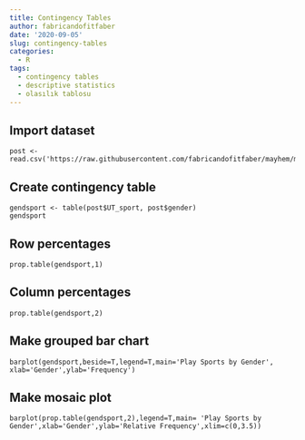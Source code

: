 ```yaml
---
title: Contingency Tables
author: fabricandofitfaber
date: '2020-09-05'
slug: contingency-tables
categories:
  - R
tags:
  - contingency tables
  - descriptive statistics
  - olasılık tablosu
---
```


## Import dataset
```{r}
post <- read.csv('https://raw.githubusercontent.com/fabricandofitfaber/mayhem/master/PostSurvey.csv')
```

## Create contingency table
```{r}
gendsport <- table(post$UT_sport, post$gender)
gendsport
```

## Row percentages
```{r}
prop.table(gendsport,1)
```

## Column percentages
```{r}
prop.table(gendsport,2)
```

## Make grouped bar chart
```{r}
barplot(gendsport,beside=T,legend=T,main='Play Sports by Gender', xlab='Gender',ylab='Frequency')
```

## Make mosaic plot
```{r}
barplot(prop.table(gendsport,2),legend=T,main= 'Play Sports by Gender',xlab='Gender',ylab='Relative Frequency',xlim=c(0,3.5))
```